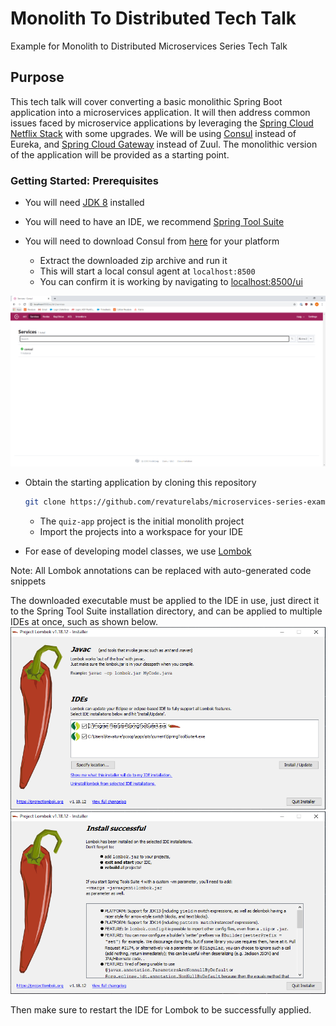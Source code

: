 # Monolith To Distributed Tech Talk
Example for Monolith to Distributed Microservices Series Tech Talk

## Purpose

This tech talk will cover converting a basic monolithic Spring Boot application into a microservices application. It will then address common issues faced by microservice applications by leveraging the [Spring Cloud Netflix Stack](https://spring.io/projects/spring-cloud-netflix) with some upgrades. We will be using [Consul](https://www.consul.io) instead of Eureka, and [Spring Cloud Gateway](https://spring.io/projects/spring-cloud-gateway) instead of Zuul. The monolithic version of the application will be provided as a starting point.

### Getting Started: Prerequisites

* You will need [JDK 8](https://www.oracle.com/java/technologies/javase/javase-jdk8-downloads.html) installed

* You will need to have an IDE, we recommend [Spring Tool Suite](https://spring.io/tools)

* You will need to download Consul from [here](https://www.consul.io) for your platform
  * Extract the downloaded zip archive and run it
  * This will start a local consul agent at `localhost:8500`
  * You can confirm it is working by navigating to [localhost:8500/ui](http://localhost:8500/ui)

![Image of Consul Agent UI](./images/ConsulAgentUI.PNG)

* Obtain the starting application by cloning this repository
  ```bash
  git clone https://github.com/revaturelabs/microservices-series-example.git
  ```
  * The `quiz-app` project is the initial monolith project
  * Import the projects into a workspace for your IDE

* For ease of developing model classes, we use [Lombok](https://projectlombok.org/download)

Note: All Lombok annotations can be replaced with auto-generated code snippets

The downloaded executable must be applied to the IDE in use, just direct it to the Spring Tool Suite installation directory, and can be applied to multiple IDEs at once, such as shown below.
![Image of the lombok executable](./images/lombok.PNG)
![Image of the lombok executable](./images/lombok-install.PNG)

Then make sure to restart the IDE for Lombok to be successfully applied.

